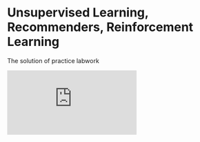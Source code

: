 # Unsupervised Learning, Recommenders, Reinforcement Learning

The solution of practice labwork  

![Alt text](https://github.com/J3rryTr/Coursera_ML_Specialization/blob/main/C3-Unsupervised-Learning-Recommenders-Reinforcement-Learning/C3_certi.pdf)